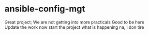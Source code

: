 # ansible-config-mgt
Great project; We are not getting into more practicals
Good to be here
Update the work now
start the project
what is happening na, i don tire
